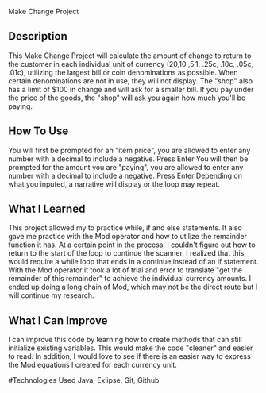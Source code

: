 Make Change Project

## Description
This Make Change Project will calculate the amount of change to return to the customer in each individual
unit of currency ($20 ,$10 ,$5 ,$1, .25c, .10c, .05c, .01c), utilizing the largest bill or coin denominations as possible.
When certain denominations are not in use, they will not display. The "shop" also has a limit of $100 in change and will
ask for a smaller bill. If you pay under the price of the goods, the "shop" will ask you again how much you'll be paying. 

## How To Use
You will first be prompted for an "item price", you are allowed to enter any number with a decimal to include a negative.
Press Enter
You will then be prompted for the amount you are "paying", you are allowed to enter any number with a decimal to include a negative.
Press Enter
Depending on what you inputed, a narrative will display or the loop may repeat. 

## What I Learned
This project allowed my to practice while, if and else statements. It also gave me practice with the Mod operator and 
how to utilize the remainder function it has. At a certain point in the process, I couldn't figure out how to return 
to the start of the loop to continue the scanner. I realized that this would require a while loop that ends in a 
continue instead of an if statement. With the Mod operator it took a lot of trial and error to translate "get the remainder
of this remainder" to achieve the individual currency amounts. I ended up doing a long chain of Mod, which may not be
the direct route but I will continue my research. 

## What I Can Improve
I can improve this code by learning how to create methods that can still initialize existing variables. This would make the 
code "cleaner" and easier to read. In addition, I would love to see if there is an easier way to express the Mod equations I
created for each currency unit. 

#Technologies Used
Java, Exlipse, Git, Github

